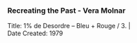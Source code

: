 ### Recreating the Past - Vera Molnar


Title: 1% de Desordre – Bleu + Rouge / 3. |  
Date Created: 1979

```markdown

```
